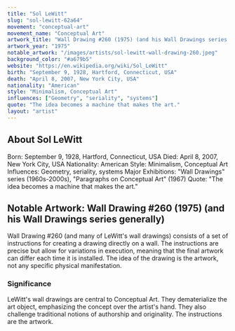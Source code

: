 ```yaml
---
title: "Sol LeWitt"
slug: "sol-lewitt-62a64"
movement: "conceptual-art"
movement_name: "Conceptual Art"
artwork_title: "Wall Drawing #260 (1975) (and his Wall Drawings series generally)"
artwork_year: "1975"
notable_artwork: "/images/artists/sol-lewitt-wall-drawing-260.jpeg"
background_color: "#a679b5"
website: "https://en.wikipedia.org/wiki/Sol_LeWitt"
birth: "September 9, 1928, Hartford, Connecticut, USA"
death: "April 8, 2007, New York City, USA"
nationality: "American"
style: "Minimalism, Conceptual Art"
influences: ["Geometry", "seriality", "systems"]
quote: "The idea becomes a machine that makes the art."
layout: "artist"
---
```


## About Sol LeWitt

Born: September 9, 1928, Hartford, Connecticut, USA Died: April 8, 2007, New York City, USA Nationality: American Style: Minimalism, Conceptual Art Influences: Geometry, seriality, systems Major Exhibitions: "Wall Drawings" series (1960s-2000s), "Paragraphs on Conceptual Art" (1967) Quote: "The idea becomes a machine that makes the art."

## Notable Artwork: Wall Drawing #260 (1975) (and his Wall Drawings series generally)

Wall Drawing #260 (and many of LeWitt's wall drawings) consists of a set of instructions for creating a drawing directly on a wall. The instructions are precise but allow for variations in execution, meaning that the final artwork can differ each time it is installed. The idea of the drawing is the artwork, not any specific physical manifestation.

### Significance

LeWitt's wall drawings are central to Conceptual Art. They dematerialize the art object, emphasizing the concept over the artist's hand. They also challenge traditional notions of authorship and originality. The instructions are the artwork.
